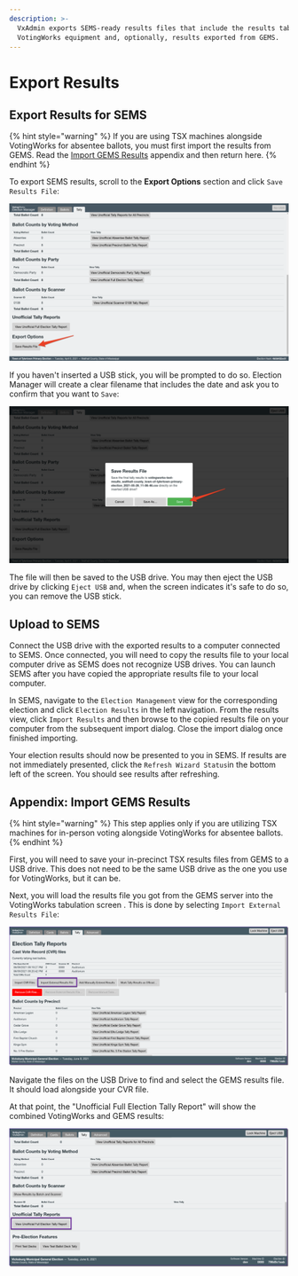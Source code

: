 ```yaml
---
description: >-
  VxAdmin exports SEMS-ready results files that include the results tabulated by
  VotingWorks equipment and, optionally, results exported from GEMS.
---
```


# Export Results

## Export Results for SEMS

{% hint style="warning" %}
If you are using TSX machines alongside VotingWorks for absentee ballots, you must first import the results from GEMS. Read the [Import GEMS Results](export-results.md#appendix-import-gems-results) appendix and then return here.
{% endhint %}

To export SEMS results, scroll to the **Export Options** section and click `Save Results File`:

![](<../.gitbook/assets/image (80).png>)

If you haven't inserted a USB stick, you will be prompted to do so. Election Manager will create a clear filename that includes the date and ask you to  confirm that you want to `Save`:&#x20;

![](<../.gitbook/assets/image (83).png>)

The file will then be saved to the USB drive. You may then eject the USB drive by clicking `Eject USB` and, when the screen indicates it's safe to do so, you can remove the USB stick.

## Upload to SEMS

Connect the USB drive with the exported results to a computer connected to SEMS. Once connected, you will need to copy the results file to your local computer drive as SEMS does not recognize USB drives. You can launch SEMS after you have copied the appropriate results file to your local computer.

In SEMS, navigate to the `Election Management` view for the corresponding election and click `Election Results` in the left navigation. From the results view, click `Import Results` and then browse to the copied results file on your computer from the subsequent import dialog. Close the import dialog once finished importing.

Your election results should now be presented to you in SEMS. If results are not immediately presented, click the `Refresh Wizard Status`in the bottom left of the screen. You should see results after refreshing.

## Appendix: Import GEMS Results

{% hint style="warning" %}
This step applies only if you are utilizing TSX machines for in-person voting alongside VotingWorks for absentee ballots.
{% endhint %}

First, you will need to save your in-precinct TSX results files from GEMS to a USB drive. This does not need to be the same USB drive as the one you use for VotingWorks, but it can be.

Next, you will load the results file you got from the GEMS server into the VotingWorks tabulation screen . This is done by selecting `Import External Results File`:

![](<../.gitbook/assets/image (181).png>)

Navigate the files on the USB Drive to find and select the GEMS results file. It should load alongside your CVR file.

At that point, the "Unofficial Full Election Tally Report" will show the combined VotingWorks and GEMS results:

![](<../.gitbook/assets/image (147).png>)
